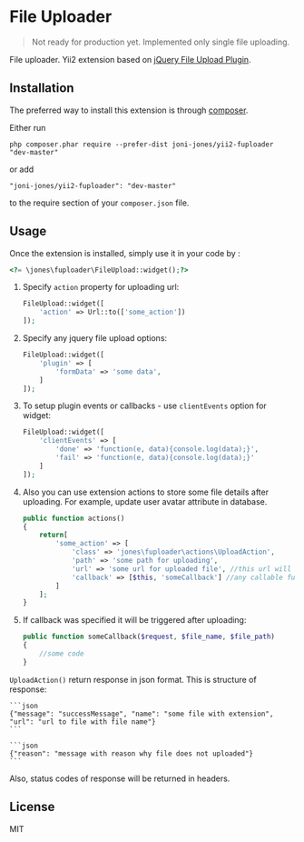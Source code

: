 File Uploader
=============
> Not ready for production yet. Implemented only single file uploading.

File uploader. Yii2 extension based on [jQuery File Upload Plugin](https://github.com/blueimp/jQuery-File-Upload).

Installation
------------

The preferred way to install this extension is through [composer](http://getcomposer.org/download/).

Either run

```
php composer.phar require --prefer-dist joni-jones/yii2-fuploader "dev-master"
```

or add

```
"joni-jones/yii2-fuploader": "dev-master"
```

to the require section of your `composer.json` file.


Usage
-----

Once the extension is installed, simply use it in your code by  :

```php
<?= \jones\fuploader\FileUpload::widget();?>
```

1. Specify `action` property for uploading url:

    ```php
    FileUpload::widget([
        'action' => Url::to(['some_action'])
    ]);
    ```
    
2. Specify any jquery file upload options:

    ```php
    FileUpload::widget([
        'plugin' => [
            'formData' => 'some data',
        ]
    ]);
    ```
	
3. To setup plugin events or callbacks - use `clientEvents` option for widget:

	```php
	FileUpload::widget([
		'clientEvents' => [
			'done' => 'function(e, data){console.log(data);}',
			'fail' => 'function(e, data){console.log(data);}'
		]
	]);
	```
4. Also you can use extension actions to store some file details after uploading. For example, update user avatar attribute in database.

	```php
	public function actions()
	{
		return[
			'some_action' => [
				'class' => 'jones\fuploader\actions\UploadAction',
				'path' => 'some path for uploading',
				'url' => 'some url for uploaded file', //this url will be accessable in action response
				'callback' => [$this, 'someCallback'] //any callable function
			]
		];
	}
	```
5. If callback was specified it will be triggered after uploading:

	```php
	public function someCallback($request, $file_name, $file_path)
	{
		//some code
	}
	```
`UploadAction()` return response in json format. This is structure of response:
	
	```json
	{"message": "successMessage", "name": "some file with extension", "url": "url to file with file name"}
	```
	
	```json
	{"reason": "message with reason why file does not uploaded"}
	```
Also, status codes of response will be returned in headers.

License
----

MIT
